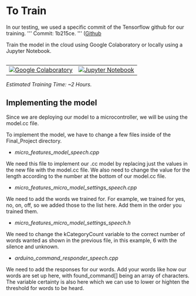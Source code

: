 # To Train

In our testing, we used a specific commit of the Tensorflow github for our training. 
'''
Commit: 1b215ce. 
'''
([Github](https://github.com/tensorflow/tensorflow/blob/1b215ce9f3236d2de1c679530332ffe773ac4168/tensorflow/lite/micro/examples/micro_speech/-train/train_micro_speech_model.ipynb)

Train the model in the cloud using Google Colaboratory or locally using a
Jupyter Notebook.

<table class="tfo-notebook-buttons" align="left">
  <td>
    <a target="_blank" href="https://colab.research.google.com/github/tensorflow/tensorflow/blob/1b215ce9f3236d2de1c679530332ffe773ac4168/tensorflow/lite/micro/examples/micro_speech/train/train_micro_speech_model.ipynb"><img src="https://www.tensorflow.org/images/colab_logo_32px.png" />Google Colaboratory</a>
  </td>
  <td>
    <a target="_blank" href="https://github.com/tensorflow/tensorflow/blob/1b215ce9f3236d2de1c679530332ffe773ac4168/tensorflow/lite/micro/examples/micro_speech/train/train_micro_speech_model.ipynb"><img src="https://www.tensorflow.org/images/GitHub-Mark-32px.png" />Jupyter Notebook</a>
  </td>
</table>

*Estimated Training Time: ~2 Hours.*


## Implementing the model

Since we are deploying our model to a microcontroller, we will be using the model.cc file. 

To implement the model, we have to change a few files inside of the Final_Project directory. 

 -  *micro_features_model_speech.cpp*
 
We need this file to implement our .cc model by replacing just the values in the new file with the model.cc file. We also need to change the value for the length according to the number at the bottom of our model.cc file. 

-  *micro_features_micro_model_settings_speech.cpp*

We need to add the words we trained for. For example, we trained for yes, no, on, off, so we added those to the list here. Add them in the order you trained them. 

-  *micro_features_micro_model_settings_speech.h*

We need to change the kCategoryCount variable to the correct number of words wanted as shown in the previous file, in this example, 6 with the silence and unknown. 

- *arduino_command_responder_speech.cpp*

We need to add the responses for our words. Add your words like how our words are set up here, with found_command[] being an array of characters. The variable certainty is also here which we can use to lower or highten the threshold for words to be heard.  
